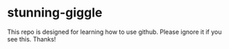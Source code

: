 # stunning-giggle
This repo is designed for learning how to use github.
Please ignore it if you see this. Thanks!
